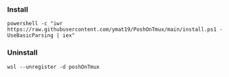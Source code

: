 ### Install

```
powershell -c "iwr https://raw.githubusercontent.com/ymat19/PoshOnTmux/main/install.ps1 -UseBasicParsing | iex"
```

### Uninstall

```
wsl --unregister -d poshOnTmux
```
